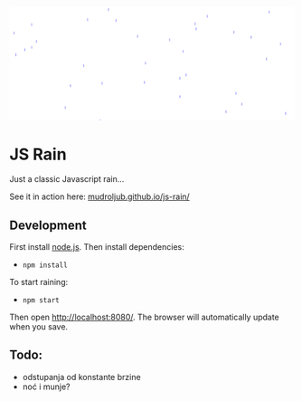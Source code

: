 [![](screen.png)](http://mudroljub.github.io/js-rain/)

# JS Rain

Just a classic Javascript rain...

See it in action here: [mudroljub.github.io/js-rain/](http://mudroljub.github.io/js-rain/)

## Development

First install  [node.js](https://nodejs.org). Then install dependencies:
* `npm install`

To start raining:
* `npm start`

Then open [http://localhost:8080/](http://localhost:8080/). The browser will automatically update when you save.

## Todo:
* odstupanja od konstante brzine
* noć i munje?
